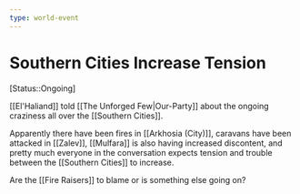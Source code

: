 ```yaml
---
type: world-event
---
```


#  Southern Cities Increase Tension
[Status::Ongoing]

[[El'Haliand]] told [[The Unforged Few|Our-Party]] about the ongoing craziness all over the [[Southern Cities]]. 

Apparently there have been fires in [[Arkhosia (City)]], caravans have been attacked in [[Zalev]], [[Mulfara]] is also having increased discontent, and pretty much everyone in the conversation expects tension and trouble between the [[Southern Cities]] to increase.

Are the [[Fire Raisers]] to blame or is something else going on?

